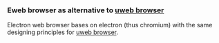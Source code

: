 ### Eweb browser as alternative to [uweb browser](https://github.com/torappinfo/uweb)
Electron web browser bases on electron (thus chromium) with the same designing principles for [uweb browser](https://gitlab.com/jamesfengcao/uweb).